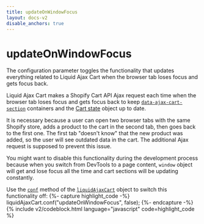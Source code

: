 ```yaml
---
title: updateOnWindowFocus
layout: docs-v2
disable_anchors: true
---
```


# updateOnWindowFocus

<p class="lead" markdown="1">
  The configuration parameter toggles the functionality that updates everything related to Liquid Ajax Cart when the browser tab loses focus and gets focus back.
</p>

Liquid Ajax Cart makes a Shopify Cart API Ajax request each time when the browser tab loses focus and gets focus back 
to keep [`data-ajax-cart-section`](/v2/docs/data-ajax-cart-section/) containers and the [Cart state](/v2/docs/cart-state/) object up to date.

It is necessary because a user can open two browser tabs with the same Shopify store, adds a product to the cart in the second tab, 
then goes back to the first one. The first tab "doesn't know" that the new product was added, so the user will see outdated data in the cart.
The additional Ajax request is supposed to prevent this issue.

You might want to disable this functionality during the development process because when you switch from DevTools to a page content, 
`window` object will get and lose focus all the time and cart sections will be updating constantly. 

Use the [`conf`](/v2/docs/liquid-ajax-cart-conf) method of the [`liquidAjaxCart`](/v2/docs/liquid-ajax-cart) object 
to switch this functionality off:
{%- capture highlight_code -%}
liquidAjaxCart.conf("updateOnWindowFocus", false);
{%- endcapture -%}
{% include v2/codeblock.html language="javascript" code=highlight_code %}
